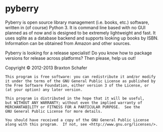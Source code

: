 pyberry
=======
Pyberry is open source library management (i.e. books, etc.) software, written in (of course) Python 3. It is command line based with no GUI planned as of now and is designed to be extremely lightweight and fast. It uses sqlite as a database backend and supports looking up books by ISBN. Information can be obtained from Amazon and other sources.

Pyberry is looking for a release specialist! Do you know how to package versions for release across platforms? Then please, help us out!

Copyright © 2012-2013 Braxton Schafer

    This program is free software: you can redistribute it and/or modify
    it under the terms of the GNU General Public License as published by
    the Free Software Foundation, either version 3 of the License, or
    (at your option) any later version.

    This program is distributed in the hope that it will be useful,
    but WITHOUT ANY WARRANTY; without even the implied warranty of
    MERCHANTABILITY or FITNESS FOR A PARTICULAR PURPOSE.  See the
    GNU General Public License for more details.

    You should have received a copy of the GNU General Public License
    along with this program.  If not, see <http://www.gnu.org/licenses/>.
